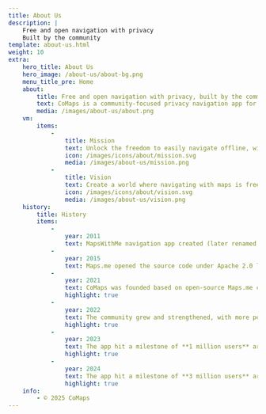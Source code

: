 ```yaml
---
title: About Us
description: |
    Free and open navigation with privacy  
    Built by the community
template: about-us.html
weight: 10
extra:
    hero_title: About Us
    hero_image: /about-us/about-bg.png
    menu_title_pre: Home
    about:
        title: Free and open navigation with privacy, built by the community
        text: CoMaps is a community-focused privacy navigation app for travelers - drivers, hikers, and cyclists. It uses the crowd-sourced OpenStreetMap data with contributors from all over the globe. It offers navigation with privacy - no identifying people and no data collection. CoMaps features can operate without an active internet connection for offline navigation at urban or distant locations, where cellular service is not available. CoMaps is an open-source project, and prioritizes community development.
        media: /images/about-us/about.png
    vm:
        items:
            -
                title: Mission
                text: Unlock the freedom to easily navigate offline, with privacy-focused maps for drivers, hikers, and cyclists, powered by the community.
                icon: /images/icons/about/mission.svg
                media: /images/about-us/mission.png
            -
                title: Vision
                text: Create a world where navigating with maps is free, and privacy by default is the top choice on the planet.
                icon: /images/icons/about/vision.svg
                media: /images/about-us/vision.png
    history:
        title: History
        items:
            -
                year: 2011
                text: MapsWithMe navigation app created (later renamed to Maps.me)
            -
                year: 2015
                text: Maps.me opened the source code under Apache 2.0 license.
            -
                year: 2021
                text: CoMaps was founded based on open-source Maps.me code. A public release was available in the app stores in August.
                highlight: true
            -
                year: 2022
                text: The community grew and strengthened, with more people contributing to building the app, releasing new versions monthly.
                highlight: true
            -
                year: 2023
                text: The app hit a milestone of **1 million users** around the world.
                highlight: true
            -
                year: 2024
                text: The app hit a milestone of **3 million users** around the world.
                highlight: true
    info:
        - © 2025 CoMaps
---
```

